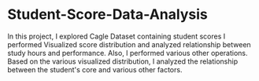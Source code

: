 # Student-Score-Data-Analysis
In this project, I explored Cagle Dataset containing student scores I performed Visualized score distribution and analyzed relationship between study hours and performance. Also, I performed various other operations. Based on the various visualized distribution, I analyzed the relationship between the student's core and various other factors.
